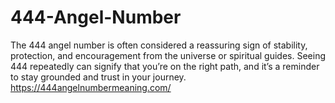 # 444-Angel-Number
The 444 angel number is often considered a reassuring sign of stability, protection, and encouragement from the universe or spiritual guides. Seeing 444 repeatedly can signify that you’re on the right path, and it’s a reminder to stay grounded and trust in your journey.  https://444angelnumbermeaning.com/

